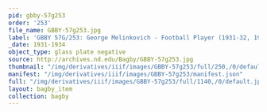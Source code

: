 ```yaml
---
pid: gbby-57g253
order: '253'
file_name: GBBY-57g253.jpg
label: 'GBBY 57G/253: George Melinkovich - Football Player (1931-32, 1934) - 1931-1934'
_date: 1931-1934
object_type: glass plate negative
source: http://archives.nd.edu/Bagby/GBBY-57g253.jpg
thumbnail: "/img/derivatives/iiif/images/GBBY-57g253/full/250,/0/default.jpg"
manifest: "/img/derivatives/iiif/images/GBBY-57g253/manifest.json"
full: "/img/derivatives/iiif/images/GBBY-57g253/full/1140,/0/default.jpg"
layout: bagby_item
collection: bagby
---
```


